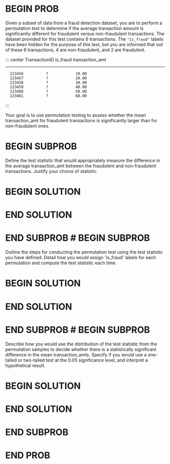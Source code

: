 # BEGIN PROB

Given a subset of data from a fraud
detection dataset, you are to perform a permutation test to determine if
the average transaction amount is significantly different for fraudulent
versus non-fraudulent transactions. The dataset provided for this test
contains 6 transactions. The `"is_fraud"` labels have been hidden for
the purpose of this test, but you are informed that out of these 6
transactions, 4 are non-fraudulent, and 2 are fraudulent.

::: center
   TransactionID   is_fraud   transaction_amt
  --------------- ---------- -----------------
      123456          ?            10.00
      123457          ?            20.00
      123458          ?            30.00
      123459          ?            40.00
      123460          ?            50.00
      123461          ?            60.00
:::

Your goal is to use permutation testing to assess whether the mean
transaction_amt for fraudulent transactions is significantly larger than
for non-fraudulent ones.

# BEGIN SUBPROB

Define the test statistic that would appropriately measure the
difference in the average transaction_amt between the fraudulent and
non-fraudulent transactions. Justify your choice of statistic.

# BEGIN SOLUTION

# END SOLUTION

# END SUBPROB # BEGIN SUBPROB

Outline the steps for conducting the permutation test using the test
statistic you have defined. Detail how you would assign 'is_fraud'
labels for each permutation and compute the test statistic each time.

# BEGIN SOLUTION

# END SOLUTION

# END SUBPROB # BEGIN SUBPROB

Describe how you would use the distribution of the test statistic from
the permutation samples to decide whether there is a statistically
significant difference in the mean transaction_amts. Specify if you
would use a one-tailed or two-tailed test at the 0.05 significance
level, and interpret a hypothetical result.

# BEGIN SOLUTION

# END SOLUTION

# END SUBPROB

# END PROB